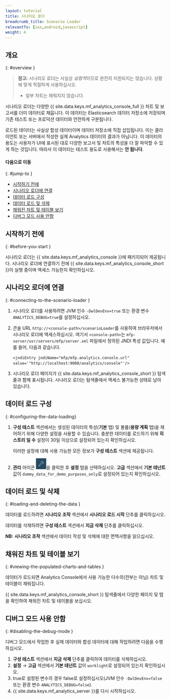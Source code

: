 ```yaml
---
layout: tutorial
title: 시나리오 로더
breadcrumb_title: Scenario Loader
relevantTo: [ios,android,javascript]
weight: 4
---
```

<!-- NLS_CHARSET=UTF-8 -->
## 개요
{: #overview }

> **참고:** 시나리오 로더는 사실상 *실험적*이므로 완전히 지원되지는 않습니다. 상황에 맞게 적절하게 사용하십시오.
>
> * 일부 차트는 채워지지 않습니다.

시나리오 로더는 다양한 {{ site.data.keys.mf_analytics_console_full }} 차트 및 보고서를 더미 데이터로 채웁니다. 이 데이터는 Elasticsearch 데이터 저장소에 저장되며 기존 테스트 또는 프로덕션 데이터와 안전하게 구분됩니다.

로드된 데이터는 사실상 합성 데이터이며 데이터 저장소에 직접 삽입됩니다. 이는 클라이언트 또는 서버에서 작성한 실제 Analytics 데이터의 결과가 아닙니다. 이 데이터의 용도는 사용자가 UI에 표시된 대로 다양한 보고서 및 차트의 특성을 더 잘 파악할 수 있게 하는 것입니다. 따라서 이 데이터는 테스트 용도로 사용해서는 **안 됩니다**.

#### 다음으로 이동
{: #jump-to }

* [시작하기 전에](#before-you-start)
* [시나리오 로더에 연결](#connecting-to-the-scenario-loader)
* [데이터 로드 구성](#configuring-the-data-loading)
* [데이터 로드 및 삭제](#loading-and-deleting-the-data)
* [채워진 차트 및 테이블 보기](#viewing-the-populated-charts-and-tables)
* [디버그 모드 사용 안함](#disabling-the-debug-mode)

## 시작하기 전에
{: #before-you-start }

시나리오 로더는 {{ site.data.keys.mf_analytics_console }}에 패키지되어 제공됩니다. 시나리오 로더에 연결하기 전에 {{ site.data.keys.mf_analytics_console_short }}이 실행 중이며 액세스 가능한지 확인하십시오.

## 시나리오 로더에 연결
{: #connecting-to-the-scenario-loader }

1. 시나리오 로더를 사용하려면 JVM 인수 `-DwlDevEnv=true` 또는 환경 변수 `ANALYTICS_DEBUG=true`를 설정하십시오.

2. 콘솔 URL `http://<console-path>/scenarioLoader`를 사용하여 브라우저에서 시나리오 로더에 액세스하십시오. 여기서 `<console-path>`는 `mfp-server/usr/servers/mfp/server.xml` 파일에서 정의된 JNDI 특성 값입니다. 예를 들어, 다음과 같습니다.

    `<jndiEntry jndiName="mfp/mfp.analytics.console.url" value='"http://localhost:9080/analytics/console"'/>`

3. 시나리오 로더 페이지가 {{ site.data.keys.mf_analytics_console_short }} 탐색줄과 함께 표시됩니다. 시나리오 로더는 탐색줄에서 액세스 불가능한 상태로 남아 있습니다.

## 데이터 로드 구성
{: #configuring-the-data-loading}

1. **구성 테스트** 섹션에서는 생성된 데이터의 특성(**기본** 탭) 및 볼륨(**용량 계획** 탭)을 제어하기 위해 다양한 설정을 사용할 수 있습니다.
    충분한 데이터를 로드하기 위해 **히스토리 일 수** 설정이 30일 이상으로 설정되어 있는지 확인하십시오.

    이러한 설정에 대해 사용 가능한 모든 정보가 **구성 테스트** 섹션에 제공됩니다.

2. **관리** 아이콘 <img  alt="렌치 아이콘" style="margin:0;display:inline" src="wrench.png"/>을 클릭한 후 **설정** 탭을 선택하십시오. **고급** 섹션에서 **기본 테넌트** 값이 `dummy_data_for_demo_purposes_only`로 설정되어 있는지 확인하십시오.

## 데이터 로드 및 삭제
{: #loading-and-deleting-the-data }

데이터를 로드하려면 **시나리오 조작** 섹션에서 **시나리오 로드 시작** 단추를 클릭하십시오.

데이터를 삭제하려면 **구성 테스트** 섹션에서 **지금 삭제** 단추를 클릭하십시오.

**NB:** **시나리오 조작** 섹션에서 데이터 작성 및 삭제에 대한 면책사항을 읽으십시오.

## 채워진 차트 및 테이블 보기
{: #viewing-the-populated-charts-and-tables }

데이터가 로드되면 Analytics Console에서 사용 가능한 다수의(전부는 아님) 차트 및 테이블이 채워집니다.

{{ site.data.keys.mf_analytics_console_short }} 탐색줄에서 다양한 페이지 및 탭을 확인하여 채워진 차트 및 테이블을 보십시오.

## 디버그 모드 사용 안함
{: #disabling-the-debug-mode }

디버그 모드에서 작업한 후 실제 데이터와 합성 데이터에 대해 작업하려면 다음을 수행하십시오.

1. **구성 테스트** 섹션에서 **지금 삭제** 단추를 클릭하여 데이터를 삭제하십시오.
2. **설정** → **고급** 섹션에서 **기본 테넌트** 값이 `worklight`로 설정되어 있는지 확인하십시오.
3. true로 설정된 변수의 경우 false로 설정하십시오(JVM 인수 `-DwlDevEnv=false` 또는 환경 변수 `ANALYTICS_DEBUG=false`).
4. {{ site.data.keys.mf_analytics_server }}를 다시 시작하십시오.

